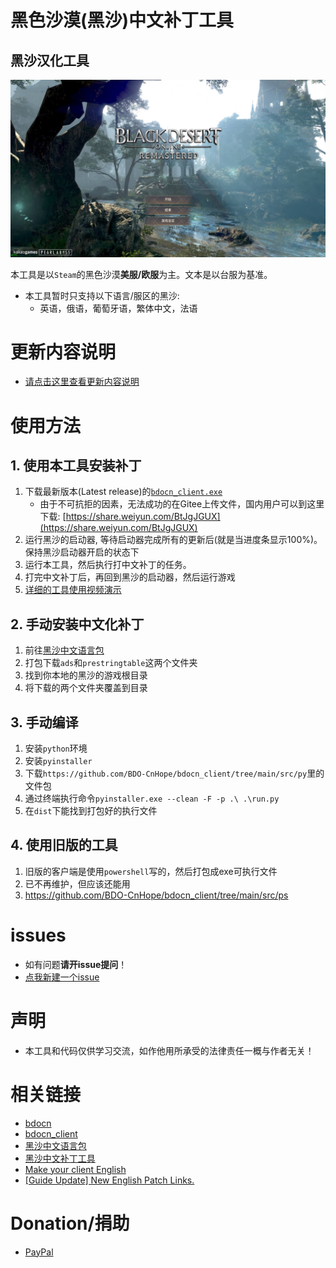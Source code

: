 # 黑色沙漠(黑沙)中文补丁工具
## 黑沙汉化工具
![image](./images/cn1.PNG)


本工具是以`Steam`的黑色沙漠**美服/欧服**为主。文本是以台服为基准。
- 本工具暂时只支持以下语言/服区的黑沙: 
   - 英语，俄语，葡萄牙语，繁体中文，法语 

# 更新内容说明
- [请点击这里查看更新内容说明](./NEWS.md)

# 使用方法
## 1. 使用本工具安装补丁
1. 下载最新版本(Latest release)的[`bdocn_client.exe`](https://github.com/BDO-CnHope/bdocn_client/releases)
    - 由于不可抗拒的因素，无法成功的在Gitee上传文件，国内用户可以到这里下载: [https://share.weiyun.com/BtJgJGUX](https://share.weiyun.com/BtJgJGUX)
2. 运行黑沙的启动器, 等待启动器完成所有的更新后(就是当进度条显示100%)。保持黑沙启动器开启的状态下 
3. 运行本工具，然后执行打中文补丁的任务。
4. 打完中文补丁后，再回到黑沙的启动器，然后运行游戏
5. [详细的工具使用视频演示](https://cnhope.onehoi.com/bdocn)

## 2. 手动安装中文化补丁
1. 前往[黑沙中文语言包](https://github.com/BDO-CnHope/bdocn)
2. 打包下载`ads`和`prestringtable`这两个文件夹
3. 找到你本地的黑沙的游戏根目录
4. 将下载的两个文件夹覆盖到目录

## 3. 手动编译
1. 安装`python`环境
2. 安装`pyinstaller`
3. 下载`https://github.com/BDO-CnHope/bdocn_client/tree/main/src/py`里的文件包
4. 通过终端执行命令`pyinstaller.exe --clean -F -p .\ .\run.py`
5. 在`dist`下能找到打包好的执行文件

## 4. 使用旧版的工具
1. 旧版的客户端是使用`powershell`写的，然后打包成exe可执行文件
2. 已不再维护，但应该还能用
3. https://github.com/BDO-CnHope/bdocn_client/tree/main/src/ps

# issues
- 如有问题**请开issue提问**！
- [点我新建一个issue](https://github.com/BDO-CnHope/bdocn_client/issues/new/choose)

# 声明
- 本工具和代码仅供学习交流，如作他用所承受的法律责任一概与作者无关！

# 相关链接
- [bdocn](https://github.com/BDO-CnHope/bdocn)
- [bdocn_client](https://github.com/BDO-CnHope/bdocn_client)
- [黑沙中文语言包](https://gitee.com/bdo-cnhope/bdocn)
- [黑沙中文补丁工具](https://gitee.com/bdo-cnhope/bdocn_client)
- [Make your client English](https://steamcommunity.com/sharedfiles/filedetails/?id=1561979491)
- [[Guide Update] New English Patch Links.](https://www.reddit.com/r/blackdesertonline/comments/lrid4g/guide_update_new_english_patch_links/?sort=new)

# Donation/捐助
- [PayPal](https://paypal.me/Naunter)
